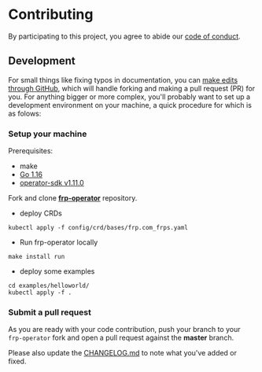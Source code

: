 # Contributing
By participating to this project, you agree to abide our [code of conduct](https://github.com/zufardhiyaulhaq/frp-operator/blob/master/.github/CODE_OF_CONDUCT.md).

## Development
For small things like fixing typos in documentation, you can [make edits through GitHub](https://help.github.com/articles/editing-files-in-another-user-s-repository/), which will handle forking and making a pull request (PR) for you. For anything bigger or more complex, you'll probably want to set up a development environment on your machine, a quick procedure for which is as folows:

### Setup your machine
Prerequisites:
- make
- [Go 1.16](https://golang.org/doc/install)
- [operator-sdk v1.11.0](https://sdk.operatorframework.io/)

Fork and clone **[frp-operator](https://github.com/zufardhiyaulhaq/frp-operator)** repository.

- deploy CRDs
```
kubectl apply -f config/crd/bases/frp.com_frps.yaml
```

- Run frp-operator locally
```
make install run
```

- deploy some examples
```
cd examples/helloworld/
kubectl apply -f .
```

### Submit a pull request
As you are ready with your code contribution, push your branch to your `frp-operator` fork and open a pull request against the **master** branch.

Please also update the [CHANGELOG.md](https://github.com/zufardhiyaulhaq/frp-operator/blob/master/CHANGELOG.md) to note what you've added or fixed.
